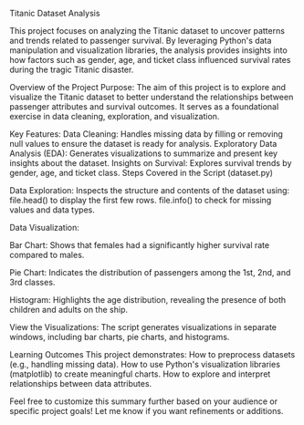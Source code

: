Titanic Dataset Analysis

This project focuses on analyzing the Titanic dataset to uncover patterns and trends related to passenger survival. By leveraging Python's data manipulation and visualization libraries, the analysis provides insights into how factors such as gender, age, and ticket class influenced survival rates during the tragic Titanic disaster.

Overview of the Project
Purpose:
The aim of this project is to explore and visualize the Titanic dataset to better understand the relationships between passenger attributes and survival outcomes. It serves as a foundational exercise in data cleaning, exploration, and visualization.

Key Features:
Data Cleaning: Handles missing data by filling or removing null values to ensure the dataset is ready for analysis.
Exploratory Data Analysis (EDA): Generates visualizations to summarize and present key insights about the dataset.
Insights on Survival: Explores survival trends by gender, age, and ticket class.
Steps Covered in the Script (dataset.py)

Data Exploration:
Inspects the structure and contents of the dataset using:
file.head() to display the first few rows.
file.info() to check for missing values and data types.

Data Visualization:

Bar Chart: Shows that females had a significantly higher survival rate compared to males.

Pie Chart: Indicates the distribution of passengers among the 1st, 2nd, and 3rd classes.

Histogram: Highlights the age distribution, revealing the presence of both children and adults on the ship.

View the Visualizations:
The script generates visualizations in separate windows, including bar charts, pie charts, and histograms.

Learning Outcomes
This project demonstrates:
How to preprocess datasets (e.g., handling missing data).
How to use Python's visualization libraries (matplotlib) to create meaningful charts.
How to explore and interpret relationships between data attributes.

Feel free to customize this summary further based on your audience or specific project goals! Let me know if you want refinements or additions.
